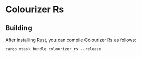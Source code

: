 # Colourizer Rs

## Building

After installing [Rust](https://rustup.rs/), you can compile Colourizer Rs as follows:

```shell
cargo xtask bundle colourizer_rs --release
```

